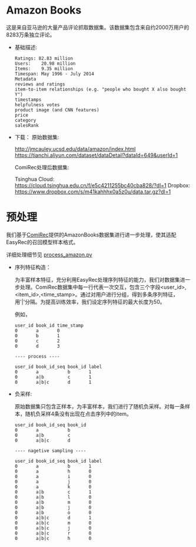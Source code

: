 # Amazon Books

这是来自亚马逊的大量产品评论抓取数据集。该数据集包含来自约2000万用户的8283万条独立评论。

- 基础描述:

  ```
  Ratings: 82.83 million
  Users:	20.98 million
  Items:	9.35 million
  Timespan:	May 1996 - July 2014
  Metadata
  reviews and ratings
  item-to-item relationships (e.g. "people who bought X also bought Y")
  timestamps
  helpfulness votes
  product image (and CNN features)
  price
  category
  salesRank
  ```

- 下载：
  原始数据集:

  http://jmcauley.ucsd.edu/data/amazon/index.html
  https://tianchi.aliyun.com/dataset/dataDetail?dataId=649&userId=1

  ComiRec处理后数据集:

  Tsinghua Cloud: https://cloud.tsinghua.edu.cn/f/e5c4211255bc40cba828/?dl=1
  Dropbox: https://www.dropbox.com/s/m41kahhhx0a5z0u/data.tar.gz?dl=1

# 预处理

我们基于[ComiRec](https://github.com/THUDM/ComiRec/tree/master)提供的AmazonBooks数据集进行进一步处理，使其适配EasyRec的召回模型样本格式。

详细处理细节见 [process_amazon.py](process_amazon.py)

- 序列特征构造：

  为丰富样本特征，充分利用EasyRec处理序列特征的能力，我们对数据集进一步处理。ComiRec数据集中每一行代表一次交互，包含三个字段\<user_id>,\<item_id>,\<time_stamp>。通过对用户进行分组，得到多条序列特征，用'|'分隔。为提高训练效率，我们设定序列特征的最大长度为50。

  例如，

  ```
  user_id book_id time_stamp
  0       a       0
  0       b       1
  0       c       2
  0       d       3

  ---- process ----

  user_id book_id_seq book_id label
  0       a           b       1
  0       a|b         c       1
  0       a|b|c       d       1

  ```

- 负采样:

  原始数据集只包含正样本，为丰富样本，我们进行了随机负采样。对每一条样本，随机负采样4条没有出现在点击序列中的item。

  ```
  user_id book_id_seq book_id
  0       a           b
  0       a|b         c
  0       a|b|c       d

  ---- nagetive sampling ----

  user_id book_id_seq book_id label
  0       a           b       1
  0       a           h       0
  0       a           i       0
  0       a           j       0
  0       a           k       0
  0       a|b         c       1
  0       a|b         l       0
  0       a|b         m       0
  0       a|b         j       0
  0       a|b         o       0
  0       a|b|c       d       1
  0       a|b|c       m       0
  0       a|b|c       j       0
  0       a|b|c       r       0
  0       a|b|c       h       0
  ```
